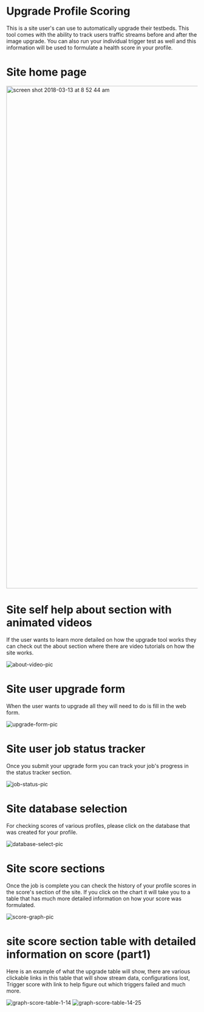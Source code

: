 # Upgrade Profile Scoring

This is a site user's can use to automatically upgrade their testbeds. This tool comes with the ability to track users traffic streams before and after the image upgrade. You can also run your individual trigger test as well and this information will be used to formulate a health score in your profile.  

# Site home page
<img width="1318" alt="screen shot 2018-03-13 at 8 52 44 am" src="https://user-images.githubusercontent.com/8867465/37353258-399a887e-269c-11e8-8a0f-55d4baa12827.png">


# Site self help about section with animated videos

If the user wants to learn more detailed on how the upgrade tool works they can check out the about section where there are video tutorials on how the site works. 

![about-video-pic](https://user-images.githubusercontent.com/8867465/37354534-2085a53c-269f-11e8-8fb0-58ca65009fcd.png)

# Site user upgrade form

When the user wants to upgrade all they will need to do is fill in the web form. 

![upgrade-form-pic](https://user-images.githubusercontent.com/8867465/37354543-2168a332-269f-11e8-9d6b-7c2264669b63.png)

# Site user job status tracker

Once you submit your upgrade form you can track your job's progress in the status tracker section. 

![job-status-pic](https://user-images.githubusercontent.com/8867465/37354540-21357412-269f-11e8-809a-f3778af4f7e7.png)

# Site database selection

For checking scores of various profiles, please click on the database that was created for your profile. 

![database-select-pic](https://user-images.githubusercontent.com/8867465/37354535-20b3988e-269f-11e8-8df5-787c75cc5f30.png)

# Site score sections

Once the job is complete you can check the history of your profile scores in the score's section of the site. If you click on the chart it will take you to a table that has much more detailed information on how your score was formulated.

![score-graph-pic](https://user-images.githubusercontent.com/8867465/37354542-214fb002-269f-11e8-9dea-8140a4a81bdd.png)

# site score section table with detailed information on score (part1)

Here is an example of what the upgrade table will show, there are various clickable links in this table that will show stream data, configurations lost, Trigger score with link to help figure out which triggers failed and much more.

![graph-score-table-1-14](https://user-images.githubusercontent.com/8867465/37354536-20cb5816-269f-11e8-86c2-7e68eb87416c.png)
![graph-score-table-14-25](https://user-images.githubusercontent.com/8867465/37354539-21110776-269f-11e8-9d79-98480c96f599.png)





